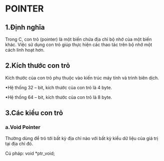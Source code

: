 # POINTER

## 1.Định nghĩa
Trong C, con trỏ (pointer) là một biến chứa địa chỉ bộ nhớ của một biến khác. Việc sử dụng con trỏ giúp thực hiện các thao tác trên bộ nhớ một cách linh hoạt hơn.
## 2.Kích thước con trỏ
Kích thước của con trỏ phụ thuộc vào kiến trúc máy tính và trình biên dịch.

•Hệ thống 32 – bit, kích thước của con trỏ là 4 byte.

•Hệ thống 64 – bit, kích thước của con trỏ là 8 byte.
## 3.Các kiểu con trỏ
### a.Void Pointer
Thường dùng để trỏ tới bất kỳ địa chỉ nào với bất kỳ kiểu dữ liệu của giá trị tại địa chỉ đó.

Cú pháp:        void *ptr_void;
